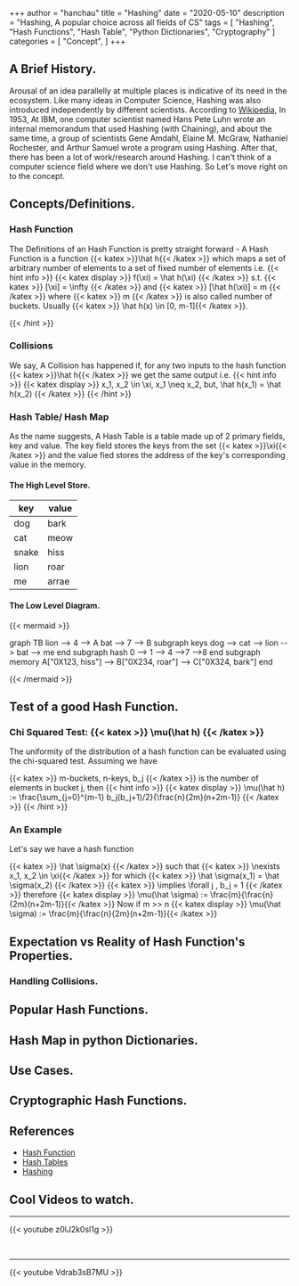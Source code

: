 +++
author = "hanchau"
title = "Hashing"
date = "2020-05-10"
description = "Hashing, A popular choice across all fields of CS"
tags = [
    "Hashing",
    "Hash Functions",
    "Hash Table",
    "Python Dictionaries",
    "Cryptography"
]
categories = [
    "Concept",
]
+++

## A Brief History.

Arousal of an idea parallelly at multiple places is indicative of its need in the ecosystem. Like many ideas in Computer Science, Hashing was also introduced independently by different scientists. According to [Wikipedia](https://en.wikipedia.org/wiki/Hash_table#History), In 1953, At IBM, one computer scientist named Hans Pete Luhn wrote an internal memorandum that used Hashing (with Chaining), and about the same time, a group of scientists Gene Amdahl, Elaine M. McGraw, Nathaniel Rochester, and Arthur Samuel wrote a program using Hashing. After that, there has been a lot of work/research around Hashing. I can't think of a computer science field where we don't use Hashing. So Let's move right on to the concept.

## Concepts/Definitions.

### Hash Function
The Definitions of an Hash Function is pretty straight forward -
A Hash Function is a function {{< katex >}}\hat h{{< /katex >}} which maps a set of arbitrary number of elements to a set of fixed number of elements i.e.
{{< hint info >}}
{{< katex display >}} f(\xi) = \hat h(\xi) {{< /katex >}} s.t.
{{< katex >}} [\xi] = \infty {{< /katex >}} and
{{< katex >}} [\hat h(\xi)] = m {{< /katex >}} where
{{< katex >}} m {{< /katex >}} is also called number of buckets.
Usually
{{< katex >}} \hat h(x) \in [0, m-1]{{< /katex >}}.

{{< /hint >}}

### Collisions
We say, A Collision has happened if, for any two inputs to the hash function
{{< katex >}}\hat h{{< /katex >}} we get the same output i.e.
{{< hint info >}}
{{< katex display >}} x_1, x_2 \in \xi,  x_1 \neq x_2, but, \hat h(x_1) = \hat h(x_2) {{< /katex >}}
{{< /hint >}}

### Hash Table/ Hash Map
As the name suggests, A Hash Table is a table made up of 2 primary fields, key and value. The key field stores the keys from the set
{{< katex >}}\xi{{< /katex >}}
and the value fied stores the address of the key's corresponding value in the memory.



#### The High Level Store.

key     |   value
--------|-------
  dog   |   bark
  cat   |   meow
 snake  |   hiss
  lion  |   roar
  me    |   arrae


#### The Low Level Diagram.
{{< mermaid >}}

graph TB
    lion --> 4 --> A
    bat --> 7 --> B
    subgraph keys
    dog --> cat --> lion --> bat --> me
    end
    subgraph hash
    0 --> 1 --> 4 -->7 -->8
    end
    subgraph memory
    A["0X123, hiss"] --> B["0X234, roar"] --> C["0X324, bark"]
    end

{{< /mermaid >}}


## Test of a good Hash Function.

### Chi Squared Test: {{< katex >}} \mu(\hat h) {{< /katex >}}
The uniformity of the distribution of a hash function can be evaluated using the chi-squared test.
Assuming we have

{{< katex >}} m-buckets, n-keys, b_j  {{< /katex >}} is the number of elements in bucket j, then
{{< hint info >}}
{{< katex display >}} \mu(\hat h) := \frac{\sum_{j=0}^{m-1} b_j(b_j+1)/2}{\frac{n}{2m}(n+2m-1)}  {{< /katex >}}
{{< /hint >}}

### An Example
Let's say we have a hash function

{{< katex >}} \hat \sigma(x)  {{< /katex >}} such that
{{< katex  >}} \nexists x_1, x_2 \in \xi{{< /katex >}} for which
{{< katex >}} \hat \sigma(x_1) = \hat \sigma(x_2) {{< /katex >}}
{{< katex >}} \implies  \forall j , b_j = 1  {{< /katex >}} therefore
{{< katex display >}} \mu(\hat \sigma) := \frac{m}{\frac{n}{2m}(n+2m-1)}{{< /katex >}} Now if m >> n
{{< katex display >}} \mu(\hat \sigma) := \frac{m}{\frac{n}{2m}(n+2m-1)}{{< /katex >}}

## Expectation vs Reality of Hash Function's Properties.


### Handling Collisions.


## Popular Hash Functions.


## Hash Map in python  Dictionaries.


## Use Cases.


## Cryptographic Hash Functions.


## References

- [Hash Function](https://en.wikipedia.org/wiki/Hash_function)
- [Hash Tables](https://en.wikipedia.org/wiki/Hash_table)
- [Hashing](https://medium.com/tech-tales/what-is-hashing-6edba0ebfa67)


## Cool Videos to watch.
---

{{< youtube z0lJ2k0sl1g >}}

<br>

---

{{< youtube Vdrab3sB7MU >}}

<br>
